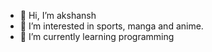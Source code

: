 - 👋 Hi, I’m akshansh
- 👀 I’m interested in sports, manga and anime. 
- 🌱 I’m currently learning programming 

<!---
akshsr/akshsr is a ✨ special ✨ repository because its `README.md` (this file) appears on your GitHub profile.
You can click the Preview link to take a look at your changes.
--->
